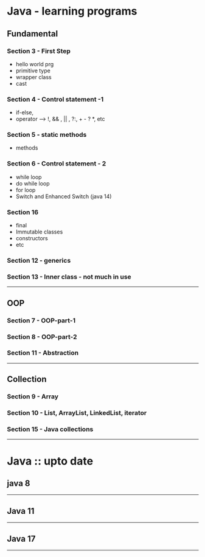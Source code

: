 # Java - learning programs

## Fundamental
### Section 3 - First Step
- hello world prg
- primitive type
- wrapper class
- cast

### Section 4 - Control statement -1
- if-else,
- operator --> !, && , || , ?:, + - ? *, etc

### Section 5 - static methods
- methods

### Section 6 - Control statement - 2
- while loop
- do while loop
- for loop
- Switch and Enhanced Switch (java 14)

### Section 16
- final
- Immutable classes
- constructors
- etc

### Section 12 - generics
### Section 13 - Inner class - not much in use

---
## OOP
### Section 7 - OOP-part-1
### Section 8 - OOP-part-2
### Section 11 - Abstraction

---
## Collection
### Section 9 - Array
### Section 10 - List, ArrayList, LinkedList, iterator
### Section 15 - Java collections

---

# Java :: upto date
## java 8

---
## Java 11

---
## Java 17

---


